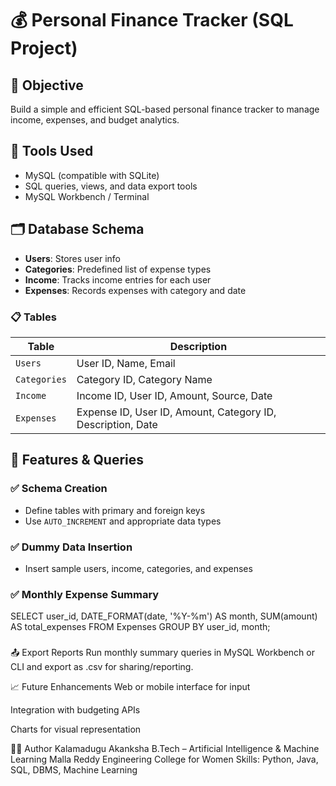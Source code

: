 # 💰 Personal Finance Tracker (SQL Project)

## 📌 Objective
Build a simple and efficient SQL-based personal finance tracker to manage income, expenses, and budget analytics.

## 🧰 Tools Used
- MySQL (compatible with SQLite)
- SQL queries, views, and data export tools
- MySQL Workbench / Terminal

## 🗂️ Database Schema

- **Users**: Stores user info
- **Categories**: Predefined list of expense types
- **Income**: Tracks income entries for each user
- **Expenses**: Records expenses with category and date

### 📋 Tables

| Table        | Description                  |
|--------------|------------------------------|
| `Users`      | User ID, Name, Email         |
| `Categories` | Category ID, Category Name   |
| `Income`     | Income ID, User ID, Amount, Source, Date |
| `Expenses`   | Expense ID, User ID, Amount, Category ID, Description, Date |

## 💾 Features & Queries

### ✅ Schema Creation
- Define tables with primary and foreign keys
- Use `AUTO_INCREMENT` and appropriate data types

### ✅ Dummy Data Insertion
- Insert sample users, income, categories, and expenses

### ✅ Monthly Expense Summary
SELECT user_id, DATE_FORMAT(date, '%Y-%m') AS month, SUM(amount) AS total_expenses
FROM Expenses
GROUP BY user_id, month;

###
📤 Export Reports
Run monthly summary queries in MySQL Workbench or CLI and export as .csv for sharing/reporting.

📈 Future Enhancements
Web or mobile interface for input

Integration with budgeting APIs

Charts for visual representation

👩‍💻 Author
Kalamadugu Akanksha
B.Tech – Artificial Intelligence & Machine Learning
Malla Reddy Engineering College for Women
Skills: Python, Java, SQL, DBMS, Machine Learning


